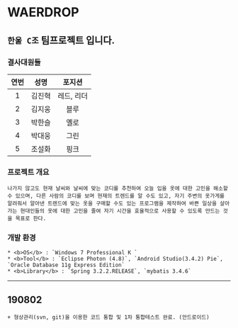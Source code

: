 # WAERDROP

## `한울 C조` 팀프로젝트 입니다.  


### 결사대원들

| 연번 | 성명 | 포지션 |
|:--------:|:--------:|:--------:|
| 1 |  김진혁 | 레드, 리더 |
| 2 |  김지웅 | 블루 |
| 3 |  박한슬 | 옐로 |
| 4 |  박대웅 | 그린 |
| 5 |  조설화 | 핑크 |

    
### 프로젝트 개요
```
나가지 않고도 현재 날씨와 날씨에 맞는 코디를 추천하여 오늘 입을 옷에 대한 고민을 해소할 수 있으며, 다른 사람의 코디를 보며 현재의 트렌드를 알 수도 있고, 자기 주변의 옷가게를 알려줘서 알아낸 트렌드에 맞는 옷을 구매할 수도 있는 프로그램을 제작하여 바쁜 일상을 살아가는 현대인들의 옷에 대한 고민을 줄여 자기 시간을 효율적으로 사용할 수 있도록 만드는 것을 목표로 한다.
```
    
### 개발 환경
```
* <b>OS</b> : `Windows 7 Professional K `  
* <b>Tool</b> : `Eclipse Photon (4.8)`, `Android Studio(3.4.2) Pie`, `Oracle Database 11g Express Edition`  
* <b>Library</b> : `Spring 3.2.2.RELEASE`, `mybatis 3.4.6`  
```
    
---

    
## 190802  
```
+ 형상관리(svn, git)을 이용한 코드 통합 및 1차 통합테스트 완료. (안드로이드)
```
